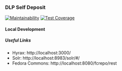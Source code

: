 ### DLP Self Deposit

[![Maintainability](https://api.codeclimate.com/v1/badges/e1c13ce3a205adcb3965/maintainability)](https://codeclimate.com/github/emory-libraries/dlp-selfdeposit/maintainability)
[![Test Coverage](https://api.codeclimate.com/v1/badges/e1c13ce3a205adcb3965/test_coverage)](https://codeclimate.com/github/emory-libraries/dlp-selfdeposit/test_coverage)

#### Local Development

##### Useful Links

- Hyrax: http://localhost:3000/
- Solr: http://localhost:8983/solr/#/
- Fedora Commons: http://localhost:8080/fcrepo/rest

